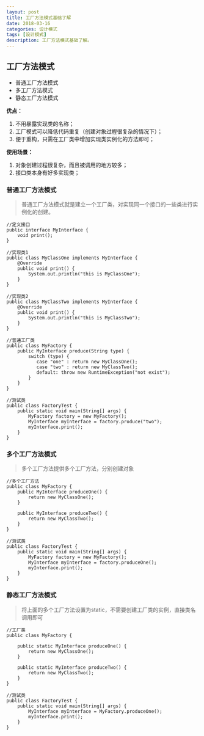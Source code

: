 ```yaml
---
layout: post
title: 工厂方法模式基础了解
date: 2018-03-16
categories: 设计模式
tags: [设计模式]
description: 工厂方法模式基础了解。
---
```


## 工厂方法模式

- 普通工厂方法模式
- 多工厂方法模式
- 静态工厂方法模式

**优点：**
1. 不用暴露实现类的名称；
2. 工厂模式可以降低代码重复（创建对象过程很复杂的情况下）；
3. 便于重构，只需在工厂类中增加实现类实例化的方法即可；

**使用场景：**
1. 对象创建过程很复杂，而且被调用的地方较多；
2. 接口类本身有好多实现类；

### 普通工厂方法模式
> 普通工厂方法模式就是建立一个工厂类，对实现同一个接口的一些类进行实例化的创建。

```$xslt
//定义接口
public interface MyInterface {
    void print();
}

//实现类1
public class MyClassOne implements MyInterface {
    @Override
    public void print() {
        System.out.println("this is MyClassOne");
    }
}

//实现类2
public class MyClassTwo implements MyInterface {
    @Override
    public void print() {
        System.out.println("this is MyClassTwo");
    }
}

//普通工厂类
public class MyFactory {
    public MyInterface produce(String type) {
        switch (type) {
           case "one" : return new MyClassOne();
           case "two" : return new MyClassTwo();
           default: throw new RuntimeException("not exist");
        }
    }
}

//测试类
public class FactoryTest {
    public static void main(String[] args) {
        MyFactory factory = new MyFactory();
        MyInterface myInterface = factory.produce("two");
        myInterface.print();
    }
}
```

### 多个工厂方法模式
> 多个工厂方法提供多个工厂方法，分别创建对象

```$xslt
//多个工厂方法
public class MyFactory {
    public MyInterface produceOne() {
        return new MyClassOne();
    }

    public MyInterface produceTwo() {
        return new MyClassTwo();
    }
}

//测试类
public class FactoryTest {
    public static void main(String[] args) {
        MyFactory factory = new MyFactory();
        MyInterface myInterface = factory.produceOne();
        myInterface.print();
    }
}
```

### 静态工厂方法模式
> 将上面的多个工厂方法设置为static，不需要创建工厂类的实例，直接类名调用即可

```$xslt
//工厂类
public class MyFactory {

    public static MyInterface produceOne() {
        return new MyClassOne();
    }

    public static MyInterface produceTwo() {
        return new MyClassTwo();
    }
}

//测试类
public class FactoryTest {
    public static void main(String[] args) {
        MyInterface myInterface = MyFactory.produceOne();
        myInterface.print();
    }
}
```


